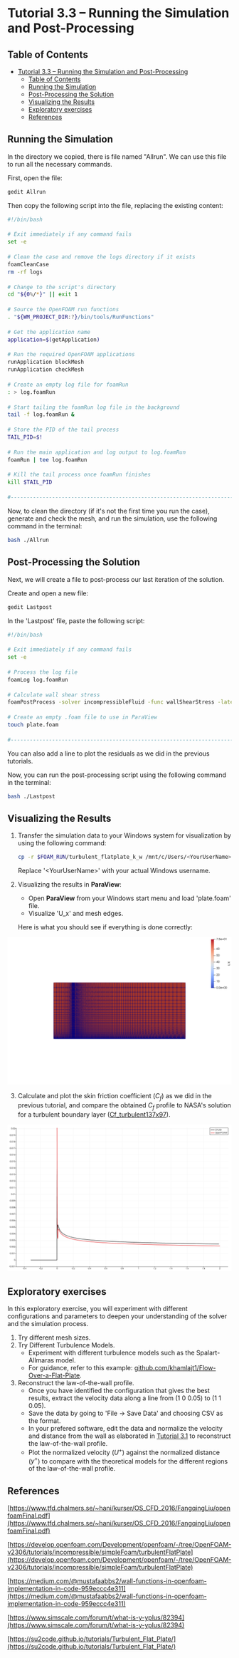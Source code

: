 # Tutorial 3.3 – Running the Simulation and Post-Processing

##  Table of Contents
- [Tutorial 3.3 – Running the Simulation and Post-Processing](#tutorial-33--running-the-simulation-and-post-processing)
  - [Table of Contents](#table-of-contents)
  - [Running the Simulation](#running-the-simulation)
  - [Post-Processing the Solution](#post-processing-the-solution)
  - [Visualizing the Results](#visualizing-the-results)
  - [Exploratory exercises](#exploratory-exercises)
  - [References](#references)

## Running the Simulation

In the directory we copied, there is file named "Allrun". We can use this file to run all the necessary commands. 

First, open the file:

```bash
gedit Allrun
```

Then copy the following script into the file, replacing the existing content:

```bash
#!/bin/bash

# Exit immediately if any command fails
set -e

# Clean the case and remove the logs directory if it exists
foamCleanCase
rm -rf logs

# Change to the script's directory
cd "${0%/*}" || exit 1

# Source the OpenFOAM run functions
. "${WM_PROJECT_DIR:?}/bin/tools/RunFunctions"

# Get the application name
application=$(getApplication)

# Run the required OpenFOAM applications
runApplication blockMesh
runApplication checkMesh

# Create an empty log file for foamRun
: > log.foamRun

# Start tailing the foamRun log file in the background
tail -f log.foamRun &

# Store the PID of the tail process
TAIL_PID=$!

# Run the main application and log output to log.foamRun
foamRun | tee log.foamRun

# Kill the tail process once foamRun finishes
kill $TAIL_PID

#------------------------------------------------------------------------------
```

Now, to clean the directory (if it's not the first time you run the case), generate and check the mesh, and run the simulation, use the following command in the terminal:

```bash
bash ./Allrun
```

## Post-Processing the Solution

Next, we will create a file to post-process our last iteration of the solution.

Create and open a new file:

```bash 
gedit Lastpost
```

In the 'Lastpost' file, paste the following script:

```bash
#!/bin/bash

# Exit immediately if any command fails
set -e

# Process the log file
foamLog log.foamRun

# Calculate wall shear stress
foamPostProcess -solver incompressibleFluid -func wallShearStress -latestTime

# Create an empty .foam file to use in ParaView
touch plate.foam

#------------------------------------------------------------------------------
```

You can also add a line to plot the residuals as we did in the previous tutorials.

Now, you can run the post-processing script using the following command in the terminal:

```bash
bash ./Lastpost
```

## Visualizing the Results

1. Transfer the simulation data to your Windows system for visualization by using the following command:
  
   ```bash
   cp -r $FOAM_RUN/turbulent_flatplate_k_w /mnt/c/Users/<YourUserName>/Downloads/
   ```

   Replace '\<YourUserName\>' with your actual Windows username.

2. Visualizing the results in **ParaView**:
   - Open **ParaView** from your Windows start menu and load 'plate.foam' file.
   - Visualize 'U_x' and mesh edges.

   Here is what you should see if everything is done correctly:

![mesh-image](mesh-image.png)

3. Calculate and plot the skin friction coefficient ($`C_f`$) as we did in the previous tutorial, and compare the obtained $`C_f`$ profile to NASA's solution for a turbulent boundary layer ([Cf_turbulent137x97](Cf_turbulent137x97)).

![Cf_solution](Cf_solution.png)

## Exploratory exercises

In this exploratory exercise, you will experiment with different configurations and parameters to deepen your understanding of the solver and the simulation process.

1. Try different mesh sizes.
2. Try Different Turbulence Models.
   - Experiment with different turbulence models such as the Spalart-Allmaras model.
   - For guidance, refer to this example: [github.com/khamlajt1/Flow-Over-a-Flat-Plate](https://github.com/khamlajt1/Flow-Over-a-Flat-Plate).
3. Reconstruct the law-of-the-wall profile.
   - Once you have identified the configuration that gives the best results, extract the velocity data along a line from (1 0 0.05) to (1 1 0.05).
   - Save the data by going to 'File &rarr; Save Data' and choosing CSV as the format.
   - In your prefered software, edit the data and normalize the velocity and distance from the wall as elaborated in [Tutorial 3.1](../../Tutorial_3/README.md) to reconstruct the law-of-the-wall profile.
   - Plot the normalized velocity ($`U^+`$) against the normalized distance ($`y^+`$) to compare with the theoretical models for the different regions of the law-of-the-wall profile.

## References
[https://www.tfd.chalmers.se/~hani/kurser/OS_CFD_2016/FangqingLiu/openfoamFinal.pdf](https://www.tfd.chalmers.se/~hani/kurser/OS_CFD_2016/FangqingLiu/openfoamFinal.pdf)

[https://develop.openfoam.com/Development/openfoam/-/tree/OpenFOAM-v2306/tutorials/incompressible/simpleFoam/turbulentFlatPlate](https://develop.openfoam.com/Development/openfoam/-/tree/OpenFOAM-v2306/tutorials/incompressible/simpleFoam/turbulentFlatPlate)   

[https://medium.com/@mustafaabbs2/wall-functions-in-openfoam-implementation-in-code-959eccc4e311](https://medium.com/@mustafaabbs2/wall-functions-in-openfoam-implementation-in-code-959eccc4e311)

[https://www.simscale.com/forum/t/what-is-y-yplus/82394](https://www.simscale.com/forum/t/what-is-y-yplus/82394)

[https://su2code.github.io/tutorials/Turbulent_Flat_Plate/](https://su2code.github.io/tutorials/Turbulent_Flat_Plate/)